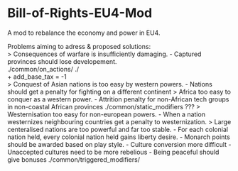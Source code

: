 # Bill-of-Rights-EU4-Mod
A mod to rebalance the economy and power in EU4.

Problems aiming to adress & proposed solutions:												
	> Consequences of warfare is insufficiently damaging.
		- Captured provinces should lose developement. 										
			./common/on_actions/
			./	
				+ add_base_tax = -1				
	> Conquest of Asian nations is too easy by western powers.
		- Nations should get a penalty for fighting on a different continent
	> Africa too easy to conquer as a western power.
		- Attrition penalty for non-African tech groups in non-coastal African provinces
			./common/static_modifiers ???
	> Westernisation too easy for non-european powers.
		- When a nation westernizes neighbouring countries get a penalty to westernization.
	> Large centeralised nations are too powerful and far too stable.
		- For each colonial nation held, every colonial nation held gains liberty desire.
		- Monarch points should be awarded based on play style.
		- Culture conversion more difficult
		- Unaccepted cultures need to be more rebelious
		- Being peaceful should give bonuses
			./common/triggered_modifiers/
